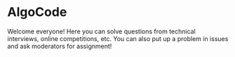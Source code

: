 # AlgoCode
Welcome everyone! Here you can solve questions from technical interviews, online competitions, etc. You can also put up a problem in issues and ask moderators for assignment!
